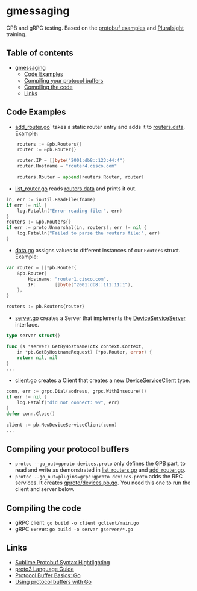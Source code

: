 # gmessaging

GPB and gRPC testing. Based on the [protobuf examples](https://github.com/google/protobuf/tree/master/examples) and [Pluralsight](https://www.pluralsight.com/) training.

## Table of contents

- [gmessaging](#gmessaging)
  * [Code Examples](#code-examples)
  * [Compiling your protocol buffers](#compiling-your-protocol-buffers)
  * [Compiling the code](#compiling-the-code)
  * [Links](#links)

## Code Examples

* [add_router.go](add_router.go)` takes a static router entry and adds it to [routers.data](routers.data). Example:

```go
	routers := &pb.Routers{}
	router := &pb.Router{}

	router.IP = []byte("2001:db8::123:44:4")
	router.Hostname = "router4.cisco.com"

	routers.Router = append(routers.Router, router)
```

* [list_router.go](list_router.go) reads [routers.data](routers.data) and prints it out.

```go
in, err := ioutil.ReadFile(fname)
if err != nil {
	log.Fatalln("Error reading file:", err)
}
routers := &pb.Routers{}
if err := proto.Unmarshal(in, routers); err != nil {
	log.Fatalln("Failed to parse the routers file:", err)
}
```

* [data.go](data.go) assigns values to different instances of our `Routers` struct. Example:

```go
var router = []*pb.Router{
	&pb.Router{
		Hostname: "router1.cisco.com",
		IP:       []byte("2001:db8::111:11:1"),
	},
}

routers := pb.Routers{router}
```

* [server.go](gserver/main.go) creates a Server that implements the [DeviceServiceServer](gproto/devices.pb.go#L256) interface.

```go
type server struct{}

func (s *server) GetByHostname(ctx context.Context,
	in *pb.GetByHostnameRequest) (*pb.Router, error) {
	return nil, nil
}
...
```

* [client.go](gclient/main.go) creates a Client that creates a new [DeviceServiceClient](gproto/devices.pb.go#L165) type.

```go
conn, err := grpc.Dial(address, grpc.WithInsecure())
if err != nil {
	log.Fatalf("did not connect: %v", err)
}
defer conn.Close()

client := pb.NewDeviceServiceClient(conn)
...
```

## Compiling your protocol buffers

* `protoc --go_out=gproto devices.proto` only defines the GPB part, to read and write as demonstrated in [list_routers.go](list_routers.go) and [add_router.go](add_router.go).
* `protoc --go_out=plugins=grpc:gproto devices.proto` adds the RPC services. It creates [gproto/devices.pb.go](gproto/devices.pb.go). You need this one to run the client and server below.

## Compiling the code

* gRPC client: `go build -o client gclient/main.go`
* gRPC server: `go build -o server gserver/*.go`

## Links

* [Sublime Protobuf Syntax Hightlighting](https://packagecontrol.io/packages/Protobuf%20Syntax%20Hightlighting)
* [proto3 Language Guide](https://developers.google.com/protocol-buffers/docs/proto3)
* [Protocol Buffer Basics: Go](https://developers.google.com/protocol-buffers/docs/gotutorial)
* [Using protocol buffers with Go](https://github.com/golang/protobuf#using-protocol-buffers-with-go)